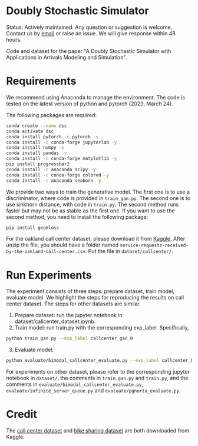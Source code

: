# Doubly Stochastic Simulator

Status: Actively maintained. Any question or suggestion is welcome. Contact us by [email](mailto:yufeng_zheng@berkeley.edu?subject=[GitHub]%20Doubly%20Stochastic%20Simulator) or raise an issue. We will give response within 48 hours.

Code and dataset for the paper "A Doubly Stochastic Simulator with Applications in Arrivals Modeling and Simulation".

# Requirements
We recommend using Anaconda to manage the environment. The code is tested on the latest version of python and pytorch (2023, March 24).

The following packages are required:
```bash
conda create --name dsc
conda activate dsc
conda install pytorch -c pytorch -y
conda install -c conda-forge jupyterlab -y
conda install numpy -y
conda install pandas -y
conda install -c conda-forge matplotlib -y
pip install progressbar2
conda install -c anaconda scipy -y
conda install -c conda-forge colored -y
conda install -c anaconda seaborn -y
```

We provide two ways to train the generative model. The first one is to use a discriminator, where code is provided in `train_gan.py`. The second one is to use sinkhorn distance, with code in `train.py`. The second method runs faster but may not be as stable as the first one. If you want to use the second method, you need to install the following package:
```bash
pip install geomloss
```

For the oakland call center dataset, please download it from [Kaggle](https://www.kaggle.com/datasets/cityofoakland/oakland-call-center-public-work-service-requests). After unzip the file, you should have a folder named `service-requests-received-by-the-oakland-call-center.csv`. Put the file in `dataset/callcenter/`.

# Run Experiments

The experiment consists of three steps: prepare dataset, train model, evaluate model. We highlight the steps for reproducing the results on call center dataset. The steps for other datasets are similar.

1. Prepare dataset: run the jupyter notebook in dataset/callcenter_dataset.ipynb.
2. Train model: run train.py with the corresponding exp_label. Specifically,
```bash
python train_gan.py --exp_label callcenter_gan_0
```
3. Evaluate model: 
```bash
python evaluate/bimodal_callcenter_evaluate.py --exp_label callcenter_0
```
For experiments on other dataset, please refer to the corresponding jupyter notebook in `dataset/`, the comments in `train_gan.py` and `train.py`, and the comments in `evaluate/bimodal_callcenter_evaluate.py`, `evaluate/infinite_server_queue.py` and `evaluate/pgnorta_evaluate.py`.

# Credit
The [call center dataset](https://www.kaggle.com/datasets/cityofoakland/oakland-call-center-public-work-service-requests) and [bike sharing dataset](https://www.kaggle.com/c/bike-sharing-demand/data) are both downloaded from Kaggle.